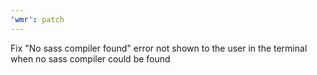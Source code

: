```yaml
---
'wmr': patch
---
```


Fix "No sass compiler found" error not shown to the user in the terminal when no sass compiler could be found
